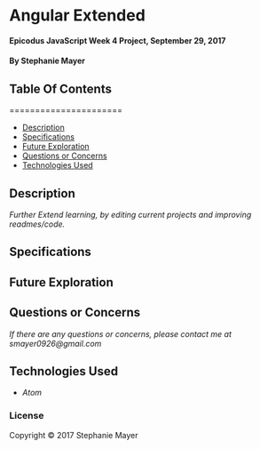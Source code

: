 # Angular Extended

#### Epicodus JavaScript Week 4 Project, September 29, 2017

#### By Stephanie Mayer

## Table Of Contents
======================
* [Description](#description)
* [Specifications](#specifications)
* [Future Exploration](#future-exploration)
* [Questions or Concerns](#questions-or-concerns)
* [Technologies Used](#technologies-used)






## Description

_Further Extend learning, by editing current projects and improving readmes/code._






## Specifications



## Future Exploration


## Questions or Concerns
_If there are any questions or concerns, please contact me at smayer0926@gmail.com_


## Technologies Used

* _Atom_



### License

Copyright &copy; 2017 Stephanie Mayer
